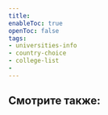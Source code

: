 ```yaml
---
title: 
enableToc: true
openToc: false
tags: 
- universities-info
- country-choice 
- college-list
- 
---
```



<!-- Front links -->
Смотрите также:
- 










